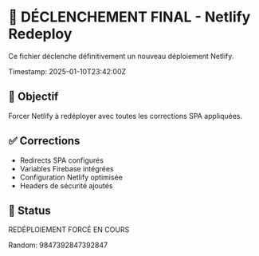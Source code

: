 # 🔄 DÉCLENCHEMENT FINAL - Netlify Redeploy

Ce fichier déclenche définitivement un nouveau déploiement Netlify.

Timestamp: 2025-01-10T23:42:00Z

## 🎯 Objectif

Forcer Netlify à redéployer avec toutes les corrections SPA appliquées.

## ✅ Corrections

- Redirects SPA configurés
- Variables Firebase intégrées
- Configuration Netlify optimisée
- Headers de sécurité ajoutés

## 🚀 Status

REDÉPLOIEMENT FORCÉ EN COURS

Random: 9847392847392847